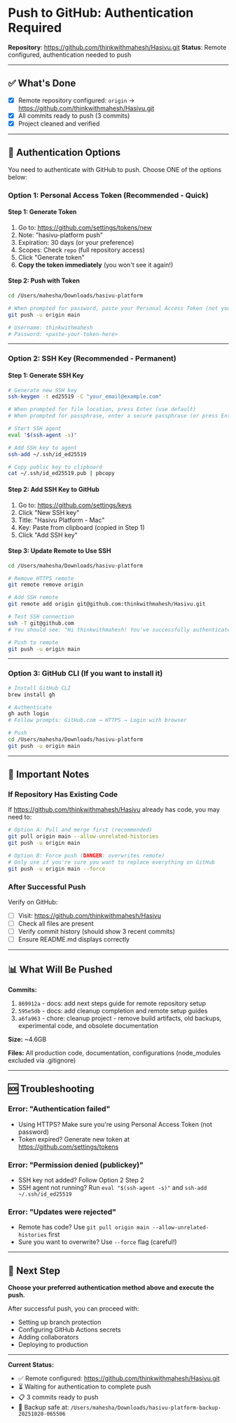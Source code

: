 # Push to GitHub: Authentication Required

**Repository**: https://github.com/thinkwithmahesh/Hasivu.git
**Status**: Remote configured, authentication needed to push

---

## ✅ What's Done

- [x] Remote repository configured: `origin` → https://github.com/thinkwithmahesh/Hasivu.git
- [x] All commits ready to push (3 commits)
- [x] Project cleaned and verified

---

## 🔐 Authentication Options

You need to authenticate with GitHub to push. Choose ONE of the options below:

### Option 1: Personal Access Token (Recommended - Quick)

#### Step 1: Generate Token

1. Go to: https://github.com/settings/tokens/new
2. Note: "hasivu-platform push"
3. Expiration: 30 days (or your preference)
4. Scopes: Check `repo` (full repository access)
5. Click "Generate token"
6. **Copy the token immediately** (you won't see it again!)

#### Step 2: Push with Token

```bash
cd /Users/mahesha/Downloads/hasivu-platform

# When prompted for password, paste your Personal Access Token (not your GitHub password)
git push -u origin main

# Username: thinkwithmahesh
# Password: <paste-your-token-here>
```

---

### Option 2: SSH Key (Recommended - Permanent)

#### Step 1: Generate SSH Key

```bash
# Generate new SSH key
ssh-keygen -t ed25519 -C "your_email@example.com"

# When prompted for file location, press Enter (use default)
# When prompted for passphrase, enter a secure passphrase (or press Enter for none)

# Start SSH agent
eval "$(ssh-agent -s)"

# Add SSH key to agent
ssh-add ~/.ssh/id_ed25519

# Copy public key to clipboard
cat ~/.ssh/id_ed25519.pub | pbcopy
```

#### Step 2: Add SSH Key to GitHub

1. Go to: https://github.com/settings/keys
2. Click "New SSH key"
3. Title: "Hasivu Platform - Mac"
4. Key: Paste from clipboard (copied in Step 1)
5. Click "Add SSH key"

#### Step 3: Update Remote to Use SSH

```bash
cd /Users/mahesha/Downloads/hasivu-platform

# Remove HTTPS remote
git remote remove origin

# Add SSH remote
git remote add origin git@github.com:thinkwithmahesh/Hasivu.git

# Test SSH connection
ssh -T git@github.com
# You should see: "Hi thinkwithmahesh! You've successfully authenticated..."

# Push to remote
git push -u origin main
```

---

### Option 3: GitHub CLI (If you want to install it)

```bash
# Install GitHub CLI
brew install gh

# Authenticate
gh auth login
# Follow prompts: GitHub.com → HTTPS → Login with browser

# Push
cd /Users/mahesha/Downloads/hasivu-platform
git push -u origin main
```

---

## 🚨 Important Notes

### If Repository Has Existing Code

If https://github.com/thinkwithmahesh/Hasivu already has code, you may need to:

```bash
# Option A: Pull and merge first (recommended)
git pull origin main --allow-unrelated-histories
git push -u origin main

# Option B: Force push (DANGER: overwrites remote)
# Only use if you're sure you want to replace everything on GitHub
git push -u origin main --force
```

### After Successful Push

Verify on GitHub:

- [ ] Visit: https://github.com/thinkwithmahesh/Hasivu
- [ ] Check all files are present
- [ ] Verify commit history (should show 3 recent commits)
- [ ] Ensure README.md displays correctly

---

## 📊 What Will Be Pushed

**Commits:**

1. `869912a` - docs: add next steps guide for remote repository setup
2. `595e5db` - docs: add cleanup completion and remote setup guides
3. `a6fa963` - chore: cleanup project - remove build artifacts, old backups, experimental code, and obsolete documentation

**Size:** ~4.6GB

**Files:** All production code, documentation, configurations (node_modules excluded via .gitignore)

---

## 🆘 Troubleshooting

### Error: "Authentication failed"

- Using HTTPS? Make sure you're using Personal Access Token (not password)
- Token expired? Generate new token at https://github.com/settings/tokens

### Error: "Permission denied (publickey)"

- SSH key not added? Follow Option 2 Step 2
- SSH agent not running? Run `eval "$(ssh-agent -s)"` and `ssh-add ~/.ssh/id_ed25519`

### Error: "Updates were rejected"

- Remote has code? Use `git pull origin main --allow-unrelated-histories` first
- Sure you want to overwrite? Use `--force` flag (careful!)

---

## 🎯 Next Step

**Choose your preferred authentication method above and execute the push.**

After successful push, you can proceed with:

- Setting up branch protection
- Configuring GitHub Actions secrets
- Adding collaborators
- Deploying to production

---

**Current Status:**

- ✅ Remote configured: https://github.com/thinkwithmahesh/Hasivu.git
- ⏳ Waiting for authentication to complete push
- 📋 3 commits ready to push
- 💾 Backup safe at: `/Users/mahesha/Downloads/hasivu-platform-backup-20251020-065506`
